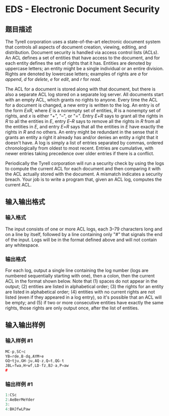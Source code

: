 # EDS - Electronic Document Security

## 题目描述

The Tyrell corporation uses a state-of-the-art electronic document system that controls all aspects of document creation, viewing, editing, and distribution. Document security is handled via access control lists (ACLs). An ACL defines a set of entities that have access to the document, and for each entity defines the set of rights that it has. Entities are denoted by uppercase letters; an entity might be a single individual or an entire division. Rights are denoted by lowercase letters; examples of rights are _a_ for _append_, _d_ for _delete_, _e_ for _edit_, and _r_ for _read_.

The ACL for a document is stored along with that document, but there is also a separate ACL log stored on a separate log server. All documents start with an empty ACL, which grants no rights to anyone. Every time the ACL for a document is changed, a new entry is written to the log. An entry is of the form _ExR_, where _E_ is a nonempty set of entities, _R_ is a nonempty set of rights, and _x_ is either "+", "–", or "=". Entry _E_+_R_ says to grant all the rights in _R_ to all the entities in _E_, entry _E_–_R_ says to remove all the rights in _R_ from all the entities in _E_, and entry _E_=_R_ says that all the entities in _E_ have exactly the rights in _R_ and no others. An entry might be redundant in the sense that it grants an entity a right it already has and/or denies an entity a right that it doesn't have. A log is simply a list of entries separated by commas, ordered chronologically from oldest to most recent. Entries are cumulative, with newer entries taking precedence over older entries if there is a conflict.

Periodically the Tyrell corporation will run a security check by using the logs to compute the current ACL for each document and then comparing it with the ACL actually stored with the document. A mismatch indicates a security breach. Your job is to write a program that, given an ACL log, computes the current ACL.

## 输入输出格式

### 输入格式

The input consists of one or more ACL logs, each 3–79 characters long and on a line by itself, followed by a line containing only "#" that signals the end of the input. Logs will be in the format defined above and will not contain any whitespace.

### 输出格式

For each log, output a single line containing the log number (logs are numbered sequentially starting with one), then a colon, then the current ACL in the format shown below. Note that (1) spaces do not appear in the output; (2) entities are listed in alphabetical order; (3) the rights for an entity are listed in alphabetical order; (4) entities with no current rights are not listed (even if they appeared in a log entry), so it's possible that an ACL will be empty; and (5) if two or more consecutive entities have exactly the same rights, those rights are only output once, after the list of entities.

## 输入输出样例

### 输入样例 #1

```cpp
MC-p,SC+c
YB=rde,B-dq,AYM+e
GQ+tju,GH-ju,AQ-z,Q=t,QG-t
JBL=fwa,H+wf,LD-fz,BJ-a,P=aw
#
```


### 输出样例 #1

```cpp
1:CSc
2:AeBerMeYder
3:
4:BHJfwLPaw
```


